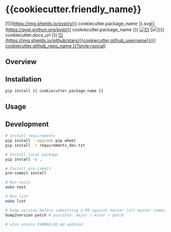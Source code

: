 # {{cookiecutter.friendly_name}}

[![](https://img.shields.io/pypi/v/{{ cookiecutter.package_name }}.svg)](https://pypi.python.org/pypi/{{ cookiecutter.package_name }})
[![CI](https://github.com/{{cookiecutter.github_username}}/{{cookiecutter.github_repo_name}}/actions/workflows/ci.yaml/badge.svg?branch=master)](https://github.com/{{cookiecutter.github_username}}/{{cookiecutter.github_repo_name}}/actions/workflows/ci.yaml)
[![](https://img.shields.io/badge/docs-here-blue.svg)]({{ cookiecutter.docs_url }})
[![](https://img.shields.io/github/stars/{{cookiecutter.github_username}}/{{ cookiecutter.github_repo_name }}?style=social)](https://github.com/{{cookiecutter.github_username}}/{{cookiecutter.github_repo_name}})

## Overview

## Installation

```bash
pip install {{ cookiecutter.package_name }}
```

## Usage

## Development

```bash
# Install requirements
pip install --upgrade pip wheel
pip install -r requirements_dev.txt

# Install local package
pip install -e .

# Install pre-commit
pre-commit install

# Run tests
make test

# Run lint
make lint

# bump version before submitting a PR against master (all master commits are deployed)
bump2version patch # possible: major / minor / patch

# also ensure CHANGELOG.md updated
```
